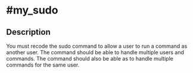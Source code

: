 #my_sudo
==========

## Description

You must recode the sudo command to allow a user to run a command as another user.
The command should be able to handle multiple users and commands.
The command should also be able as to handle multiple commands for the same user.
